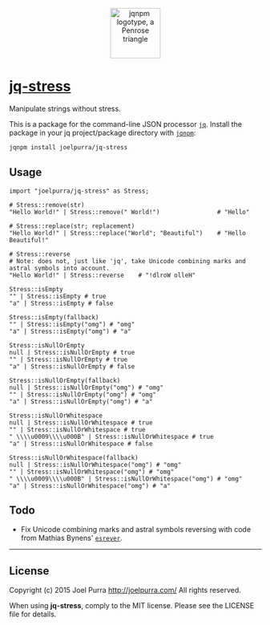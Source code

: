 <p align="center">
  <a href="https://github.com/joelpurra/jqnpm"><img src="https://rawgit.com/joelpurra/jqnpm/master/resources/logotype/penrose-triangle.svg" alt="jqnpm logotype, a Penrose triangle" width="100" border="0" /></a>
</p>

# [jq-stress](https://github.com/joelpurra/jq-stress)

Manipulate strings without stress.

This is a package for the command-line JSON processor [`jq`](https://stedolan.github.io/jq/). Install the package in your jq project/package directory with [`jqnpm`](https://github.com/joelpurra/jqnpm):

```bash
jqnpm install joelpurra/jq-stress
```



## Usage


```jq
import "joelpurra/jq-stress" as Stress;

# Stress::remove(str)
"Hello World!" | Stress::remove(" World!")                # "Hello"

# Stress::replace(str; replacement)
"Hello World!" | Stress::replace("World"; "Beautiful")    # "Hello Beautiful!"

# Stress::reverse
# Note: does not, just like 'jq', take Unicode combining marks and astral symbols into account.
"Hello World!" | Stress::reverse    # "!dlroW olleH"

Stress::isEmpty
"" | Stress::isEmpty # true
"a" | Stress::isEmpty # false

Stress::isEmpty(fallback)
"" | Stress::isEmpty("omg") # "omg"
"a" | Stress::isEmpty("omg") # "a"

Stress::isNullOrEmpty
null | Stress::isNullOrEmpty # true
"" | Stress::isNullOrEmpty # true
"a" | Stress::isNullOrEmpty # false

Stress::isNullOrEmpty(fallback)
null | Stress::isNullOrEmpty("omg") # "omg"
"" | Stress::isNullOrEmpty("omg") # "omg"
"a" | Stress::isNullOrEmpty("omg") # "a"

Stress::isNullOrWhitespace
null | Stress::isNullOrWhitespace # true
"" | Stress::isNullOrWhitespace # true
" \\\\u0009\\\\u000B" | Stress::isNullOrWhitespace # true
"a" | Stress::isNullOrWhitespace # false

Stress::isNullOrWhitespace(fallback)
null | Stress::isNullOrWhitespace("omg") # "omg"
"" | Stress::isNullOrWhitespace("omg") # "omg"
" \\\\u0009\\\\u000B" | Stress::isNullOrWhitespace("omg") # "omg"
"a" | Stress::isNullOrWhitespace("omg") # "a"
```


## Todo

- Fix Unicode combining marks and astral symbols reversing with code from Mathias Bynens' [`esrever`](https://github.com/mathiasbynens/esrever).



---

## License
Copyright (c) 2015 Joel Purra <http://joelpurra.com/>
All rights reserved.

When using **jq-stress**, comply to the MIT license. Please see the LICENSE file for details.
